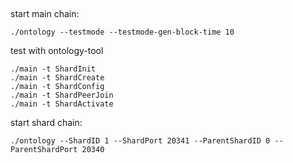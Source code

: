 
##

start main chain:

```
./ontology --testmode --testmode-gen-block-time 10
```


test with ontology-tool

```
./main -t ShardInit
./main -t ShardCreate
./main -t ShardConfig
./main -t ShardPeerJoin
./main -t ShardActivate
```

start shard chain:

```
./ontology --ShardID 1 --ShardPort 20341 --ParentShardID 0 --ParentShardPort 20340
```


